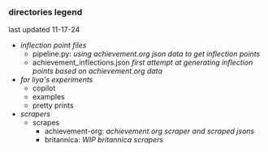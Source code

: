 ### directories legend
last updated 11-17-24
- *inflection point files*
    - pipeline.py: *using achievement.org json data to get inflection points*
    - achievement_inflections.json *first attempt at generating inflection points based on achievement.org data*
- *for liya's experiments*
    - copilot
    - examples
    - pretty prints
- *scrapers*
    - scrapes
        - achievement-org: *achievement.org scraper and scraped jsons*
        - britannica: *WIP britannica scrapers*